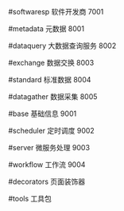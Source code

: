 
#softwaresp 软件开发商 7001

#metadata 元数据 8001

#dataquery 大数据查询服务 8002

#exchange 数据交换 8003

#standard 标准数据 8004

#datagather 数据采集 8005

#base 基础信息 9001

#scheduler 定时调度 9002

#server 微服务处理 9003

#workflow 工作流 9004

#decorators 页面装饰器

#tools 工具包

